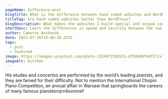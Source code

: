 ```yaml
---
pageName: difference-post
blogTitle: What is the difference between hand coded websites and WordPress sites?
titleTag: Are hand coded websites better than WordPress?
blogDescription: What makes the websites I build special and unique compared to using a page builder like Wordpress? It all comes down to how they are made, and how that affects load times, user retention, and your search rankings...
shortDesc: Learn the differences in speed and security between the two.
author: Cameron Anchondo
date: 2023-07-16T19:40:18.253Z
tags:
  - post
  - featured
image: https://images.unsplash.com/photo-1534972195531-d756b9bfa9f2?ixlib=rb-4.0.3&ixid=M3wxMjA3fDB8MHxwaG90by1wYWdlfHx8fGVufDB8fHx8fA%3D%3D&auto=format&fit=crop&w=1470&q=80
imageAlt: Kitchen
---
```


His etudes and concertos are performed by the world’s leading pianists, and they are famed for their difficulty. Not to mention the International Chopin Piano Competition, an annual affair in Warsaw that springboards the careers of many famous pianistsrojrv4ovronef
